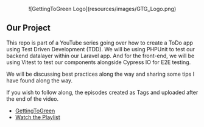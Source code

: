 <p align="center">
    ![GettingToGreen Logo](resources/images/GTG_Logo.png)
</p>

## Our Project

This repo is part of a YouTube series going over how to create a ToDo app using Test Driven Development (TDD). We will be using PHPUnit to test our backend datalayer within our Laravel app. And for the front-end, we will be using Vitest to test our components alongside Cypress IO for E2E testing.

We will be discussing best practices along the way and sharing some tips I have found along the way.

If you wish to follow along, the episodes created as Tags and uploaded after the end of the video.

- [GettingToGreen](https://www.youtube.com/@gettingtogreen5430)
- [Watch the Playlist](https://www.youtube.com/watch?v=FrZrsrY50XQ&list=PL-Y-yLq0TjmasH3jcjmDrTUySsXuLVE0g)

